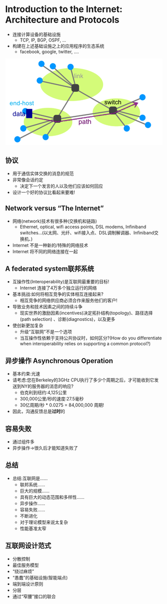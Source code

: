 # Introduction to the Internet: Architecture and Protocols 

- 连接计算设备的基础设施
  - TCP, IP, BGP, OSPF, ... 
- 构建在上述基础设施之上的应用程序的生态系统
  - facebook, google, twitter, .... 

![The Internet transfers data between end hosts](imgs/The%20Internet%20transfers%20data%20between%20end.png)

## 协议
- 用于通信实体交换的消息的规范
- 非常像会话约定
  - 决定下一个发言的人以及他们应该如何回应 
- 设计一个好的协议比看起来要难!

## Network versus “The Internet”
- 网络(network)技术有很多种(交换机和链路)
  - Ethernet, optical, wifi access points, DSL modems, Infiniband switches...(以太网、光纤、wifi接入点、DSL调制解调器、Infiniband交换机、)
- Internet 不是一种新的/特殊的网络技术
- Internet 将不同的网络连接在一起

## A federated system联邦系统
- 互操作性(Interoperability)是互联网最重要的目标!
  - Internet 连接了4万多个独立运行的网络
- 基本挑战:如何将相互竞争的实体相互连接起来?
  - 相互竞争的网络供应商必须合作来服务他们的客户!
- 导致业务和技术因素之间的持续斗争
  - 现实世界的激励因素(incentives)决定拓扑结构(topology)、路径选择(path selection) 、诊断(diagnostics)，以及更多
- 使创新更加复杂
  - 升级“互联网”不是一个选项
  - 当互操作性依赖于支持公共协议时，如何区分?(How do you differentiate when interoperability relies on supporting a common protocol?)
                          
## 异步操作 Asynchronous Operation
- 基本约束:光速
- 请考虑:您在Berkeley的3GHz CPU执行了多少个周期之后，才可能收到它发送到NY的服务器的消息的响应?
  - 伯克利到纽约:4,125公里
  - 300,000公里/秒的速度:27.5毫秒
  - 30亿周期/秒 * 0.0275 = 84,000,000 周期!
- 因此，沟通反馈总是**过时**的

## 容易失败
- 通过组件多
- 异步操作->很久后才能知道失败了

## 总结
- 总结:互联网是…… 
  - 联邦系统…… 
  - 巨大的规模…… 
  - 具有巨大的动态范围和多样性…… 
  - 异步操作…… 
  - 容易失败…… 
  - 不断进化
  - 对于理论模型来说太复杂 
  - 性能基准太窄

## 互联网设计范式
- 分散控制
- 最佳服务模型 
- “绕过麻烦”
- “愚蠢”的基础设施(智能端点) 
- 端到端设计原则
- 分层 
- 通过“窄腰”接口的联合